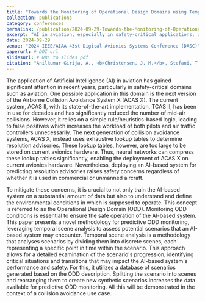 ```yaml
---
title: "Towards the Monitoring of Operational Design Domains using Temporal Scene Analysis in the realm of Artificial Intelligence in Aviation"
collection: publications
category: conferences
permalink: /publication/2024-09-29-Towards-the-Monitoring-of-Operational-Design-Domains
excerpt: "AI in aviation, especially in safety-critical applications, demands strict safety measures. Defining and monitoring the Operational Design Domain (ODD) is crucial for ensuring AI system safety. This involves training the AI on substantial data and understanding its operating environment. This paper introduces a novel predictive ODD monitoring methodology using temporal scene analysis. By dividing scenarios into discrete scenes and creating synthetic scenarios, this approach enhances data for assessing AI performance and safety."
date: 2024-09-29
venue: "2024 IEEE/AIAA 43st Digital Avionics Systems Conference (DASC)"
paperurl: # DOI url
slidesurl: # URL to slides pdf
citation: "Anilkumar Girija, A., <b>Christensen, J. M.</b>, Stefani, T., Hoemann, E., Durak, U., K&ouml;ster, F., Hallerbach, S. and Kr&uuml;ger, T. &quot;Towards the Monitoring of Operational Design Domains using Temporal Scene Analysis in the realm of Artificial Intelligence in Aviation&quot;, in <i>2024 IEEE/AIAA 43st Digital Avionics Systems Conference (DASC)</i>, Sep. 2024."
---
```

The application of Artificial Intelligence (AI) in aviation has gained significant attention in recent years, particularly in safety-critical domains such as aviation.
One possible application in this domain is the next version of the Airborne Collision Avoidance System X (ACAS X).
The current system, ACAS II, with its state-of-the-art implementation, TCAS II, has been in use for decades and has significantly reduced the number of mid-air collisions.
However, it relies on a simple rule/heuristics-based logic, leading to false positives which increases the workload of both pilots and air traffic controllers unnecessarily.
The next generation of collision avoidance systems, ACAS X, instead uses exhaustive lookup tables to determine resolution advisories.
These lookup tables, however, are too large to be stored on current avionics hardware.
Thus, neural networks can compress these lookup tables significantly, enabling the deployment of ACAS X on current avionics hardware.
Nevertheless, deploying an AI-based system for predicting resolution advisories raises safety concerns regardless of whether it is used in commercial or unmanned aircraft.

To mitigate these concerns, it is crucial to not only train the AI-based system on a substantial amount of data but also to understand and define the environmental conditions in which is supposed to operate.
This concept is referred to as the Operational Design Domain (ODD).
Monitoring ODD conditions is essential to ensure the safe operation of the AI-based system.
This paper presents a novel methodology for predictive ODD monitoring, leveraging temporal scene analysis to assess potential scenarios that an AI-based system may encounter.
Temporal scene analysis is a methodology that analyses scenarios by dividing them into discrete scenes, each representing a specific point in time within the scenario.
This approach allows for a detailed examination of the scenario's progression, identifying critical situations and transitions that may impact the AI-based system's performance and safety.
For this, it utilizes a database of scenarios generated based on the ODD description.
Splitting the scenario into scenes and rearranging them to create new synthetic scenarios increases the data available for predictive ODD monitoring.
All this will be demonstrated in the context of a collision avoidance use case.
